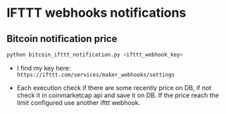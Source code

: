 # IFTTT webhooks notifications

## Bitcoin notification price

```python
python bitcoin_ifttt_notification.py <ifttt_webhook_key>
```

- I find my key here: `https://ifttt.com/services/maker_webhooks/settings`

- Each execution check if there are some recently price on DB, if not check it in coinmarketcap api and save it on DB. If the price reach the limit configured use another ifttt webhook. 
 
